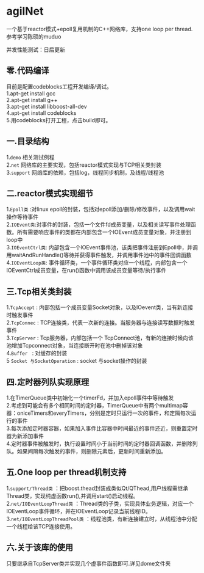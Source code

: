 # agilNet
一个基于reactor模式+epoll复用机制的C++网络库，支持one loop per thread.  参考学习陈硕的muduo<br>

并发性能测试：日后更新<br>

## 零.代码编译
目前是配置codeblocks工程开发编译/调试。<br>
1.apt-get install gcc<br>
2.apt-get install g++<br>
3.apt-get install libboost-all-dev<br>
4.apt-get install codeblocks<br>
5.用codeblocks打开工程，点击build即可。<br>

## 一.目录结构
1.`demo` 相关测试例程 <br>
2.`net` 网络库的主要实现，包括reactor模式实现与TCP相关类封装<br>
3.`support` 网络库的依赖，包括log，线程同步机制，及线程/线程池<br>


## 二.reactor模式实现细节  
1.`Epoll类`  :对linux epoll的封装，包括对epoll添加/删除/修改事件，以及调用wait操作等待事件<br>
2.`IOEvent类`:对事件的封装，包括一个文件fd成员变量，以及相关读写事件处理函数。所有需要响应事件的类都在内部包含一个IOEvent成员变量对象，并注册到loop中<br>
3.`IOEventCtrl类`: 内部包含一个IOEvent事件池，该类把事件注册到Epoll中，并调用waitAndRunHandle()等待并获得事件触发，并调用事件池中的事件回调函数<br>
4.`IOEventLoop类`: 事件循环类，一个事件循环类对应一个线程，内部包含一个IOEventCtrl成员变量，在run()函数中调用该成员变量等待/执行事件<br>


## 三.Tcp相关类封装
1.`TcpAccept` : 内部包括一个成员变量Socket对象，以及IOevent类，当有新连接时触发事件<br>
2.`TcpConnec` : TCP连接类，代表一次新的连接。当服务器与连接读写数据时触发事件<br>
3.`TcpServer` : Tcp服务器，内部包括一个 TcpConnect池，有新的连接时候向该池增加Tcpconnect对象，当连接断开时在池中删掉该对象<br>
4.`Buffer`    : 对缓存的封装<br>
5 `Socket 与SocketOperation` : socket 与socket操作的封装<br>


## 四.定时器列队实现原理
1.在TimerQueue类中初始化一个timerFd，并加入epoll事件中等待触发<br>
2.考虑到可能会有多个相同时间的定时器，TimerQueue中有两个multimap容器：oniceTimers和everyTimers，分别是定时只运行一次的事件，和定隔每次运行的事件<br>
3.每次添加定时器容器，如果加入事件比容器中时间最近的事件还近，则重置定时器为新添加事件<br>
4.定时器事件被触发时，执行设置时间小于当前时间的定时器回调函数，并删除列队。如果间隔每次触发的事件，则删除元素后，更新时间重新添加。<br>


## 五.One loop per thread机制支持
1.`support/Thread类`  ：把boost.thead封装成类似Qt/QThead,用户线程需继承Thread类，实现纯虚函数run(),并调用start()启动线程。<br>
2.`net/IOEventLoopThread类`  ：Thread类的子类，实现具体业务逻辑，对应一个IOEventLoop事件循环，并在IOEventLoop记录当前线程ID。<br>
3.`net/IOEventLoopThreadPool类`  ：线程池类，有新连接建立时，从线程池中分配一个线程给该TCP连接使用。<br>

## 六.关于该库的使用
只要继承自TcpServer类并实现几个虚事件函数即可.详见dome文件夹<br>

